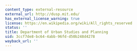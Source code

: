 ```yaml
---
content_type: external-resource
external_url: http://dusp.mit.edu/
has_external_license_warning: true
license: https://en.wikipedia.org/wiki/All_rights_reserved
status: ''
title: Department of Urban Studies and Planning
uid: 3ccf7de8-bc64-4abb-96fd-d50b248d4278
wayback_url: ''
---
```

